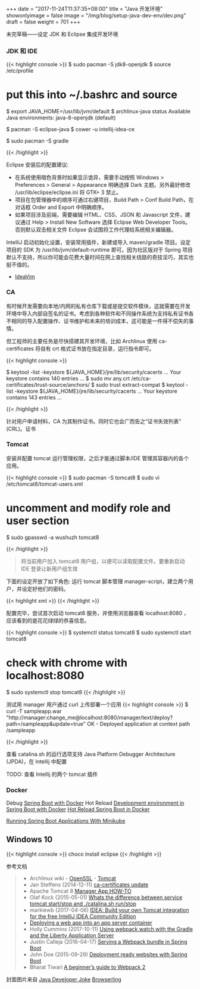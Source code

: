 +++
date = "2017-11-24T11:37:35+08:00"
title = "Java 开发环境"
showonlyimage = false
image = "/img/blog/setup-java-dev-env/dev.png"
draft = false
weight = 701
+++

未完草稿——设定 JDK 和 Eclipse 集成开发环境
<!--more-->

### JDK 和 IDE

{{< highlight console >}}
$ sudo pacman -S jdk8-openjdk
$ source /etc/profile
# put this into ~/.bashrc and source
$ export JAVA_HOME=/usr/lib/jvm/default
$ archlinux-java status
Available Java environments:
  java-8-openjdk (default)

$ pacman -S eclipse-java
$ cower -u intellij-idea-ce

$ sudo pacman -S gradle

{{< /highlight >}}

Eclipse 安装后的配置建议:

- 在系统使用暗色背景时如果显示诡异，需要手动按照 Windows > Preferences > General > Appearance 明确选择 Dark 主题。另外最好修改 /usr/lib/eclipse/eclipse.ini 将 GTK+ 3 禁止。
- 项目在包管理器中的顺序可通过右键项目，Build Path > Conf Build Path，在对话框 Order and Export 中明确顺序。
- 如果项目涉及前端，需要编辑 HTML、CSS、JSON 和 Javascript 文件，建议通过 Help > Install New Software 选择 Eclipse Web Developer Tools。否则默认双击相关文件 Eclipse 会试图将工作代理给系统相关编辑器。

IntelliJ 启动初始化设置，安装常用插件，新建或导入 maven/gradle 项目。设定项目的 SDK 为 /usr/lib/jvm/default-runtime 即可。因为社区版对于 Spring 项目默认不支持，所以你可能会花费大量时间在网上查找相关绕路的奇技淫巧，其实也挺不值的。

- [IdeaVim](http://plugins.jetbrains.com/plugin/164)

### CA

有时候开发需要向本地/内网的私有仓库下载或是提交软件模块，这就需要在开发环境中导入内部自签名的证书。考虑到各种软件和不同操作系统为支持私有证书各不相同的导入配置操作、证书维护和未来的培训成本，这可能是一件得不偿失的事情。

但工程师的主要任务是尽快搭建其开发环境，比如 Archlinux 使用 ca-certificates 将自有 crt 格式证书放在指定目录，运行指令即可。


{{< highlight console >}}

$ keytool -list -keystore ${JAVA_HOME}/jre/lib/security/cacerts
...
Your keystore contains 140 entries
...
$ sudo mv any.crt /etc/ca-certificates/trust-source/anchors/
$ sudo trust extract-compat
$ keytool -list -keystore ${JAVA_HOME}/jre/lib/security/cacerts
...
Your keystore contains 143 entries
...

{{< /highlight >}}

针对用户申请材料，CA 为其制作证书。同时它也会广而告之“证书失效列表” (CRL)。证书

### Tomcat

安装并配置 tomcat 运行管理权限，之后才能通过脚本/IDE 管理其容器内的各个应用。

{{< highlight console >}}
$ sudo pacman -S tomcat8
$ sudo vi /etc/tomcat8/tomcat-users.xml
# uncomment and modify role and user section

$ sudo gpasswd -a wushuzh tomcat8

{{< /highlight >}}

> 将当前用户加入 tomcat8 用户组，以便可以读取配置文件。要重新启动 IDE 登录让新用户组生效

下面的设定开放了如下角色: 运行 tomcat 脚本管理 manager-script，建立两个用户，并设定好他们的密码。

{{< highlight xml >}}
<role rolename="tomcat"/>
<role rolename="manager-script"/>
<user username="tomcat" password="[CHANGE_ME]" roles="tomcat"/>
<user username="manager" password="[CHANGE_ME]" roles="tomcat,manager-script"/>
{{< /highlight >}}

配置完毕，尝试首次启动 tomcat8 服务，并使用浏览器查看 localhost:8080 ，应该看到的是花花绿绿的恭喜信息。

{{< highlight console >}}
$ systemctl status tomcat8
$ sudo systemctl start tomcat8
# check with chrome with localhost:8080
$ sudo systemctl stop tomcat8
{{< /highlight >}}

测试用 manager 用户通过 curl 上传部署一个应用
{{< highlight console >}}
$ curl -T sampleapp.war \
    "http://manager:change_me@localhost:8080/manager/text/deploy?path=/sampleapp&update=true"
OK - Deployed application at context path /sampleapp

{{< /highlight >}}



查看 catalina.sh 的运行选项支持 Java Platform Debugger Architecture (JPDA)，在 Intellij 中配置

TODO: 查看 Intellij 的两个 tomcat 插件

### Docker

Debug
[Spring Boot with Docker](https://spring.io/guides/gs/spring-boot-docker/)
Hot Reload
[Development environment in Spring Boot with Docker](https://medium.com/@lhartikk/development-environment-in-spring-boot-with-docker-734ad6c50b34)
[Hot Reload Spring Boot in Docker](https://github.com/ntsim/hot-spring-docker)

[Running Spring Boot Applications With Minikube](http://www.baeldung.com/spring-boot-minikube)


## Windows 10

{{< highlight console >}}
choco install eclipse
{{< /highlight >}}



参考文档

> - Archlinux wiki
    - [OpenSSL](https://wiki.archlinux.org/index.php/OpenSSL)
    - [Tomcat](https://wiki.archlinux.org/index.php/Tomcat)
> - Jan Steffens (2014-12-11) [ca-certificates update](https://www.archlinux.org/news/ca-certificates-update/)
> - Apache Tomcat 8 [Manager App HOW-TO](http://tomcat.apache.org/tomcat-8.0-doc/manager-howto.html#Configuring_Manager_Application_Access)
> - Olaf Kock (2015-05-01) [Whats the difference between service tomcat start/stop and ./catalina.sh run/stop](https://stackoverflow.com/a/29992541/4393386)
> - markiewb (2017-04-06) [IDEA: Build your own Tomcat integration for the free IntelliJ IDEA Community Edition](https://benkiew.wordpress.com/2017/06/04/idea-build-your-own-tomcat-integration-for-the-free-intellij-idea-community-edition/)
> - [Deploying a web app into an app server container](https://www.jetbrains.com/help/idea/2017.2/deploying-a-web-app-into-an-app-server-container.html)
> - Holly Cummins (2017-10-11) [Using webpack watch with the Gradle and the Liberty Application Server](http://garage.mybluemix.net/posts/webpackwatchliberty/)
> - Justin Calleja (2016-04-17) [Serving a Webpack bundle in Spring Boot](http://justincalleja.com/2016/04/17/serving-a-webpack-bundle-in-spring-boot/)
> - John Doe (2015-09-29) [Deployment ready websites with Spring Boot](https://www.michael-bull.com/blog/2015/09/29/deployment-ready-websites-with-spring-boot)
> - Bharat Tiwari [A beginner’s guide to Webpack 2](https://medium.com/a-beginners-guide-for-webpack-2)

封面图片来自 [Java Developer Joke](https://dribbble.com/shots/3530278-Java-Developer-Joke) <a href="https://dribbble.com/browserling"><i class="fa fa-dribbble" aria-hidden="true"></i> Browserling</a>
